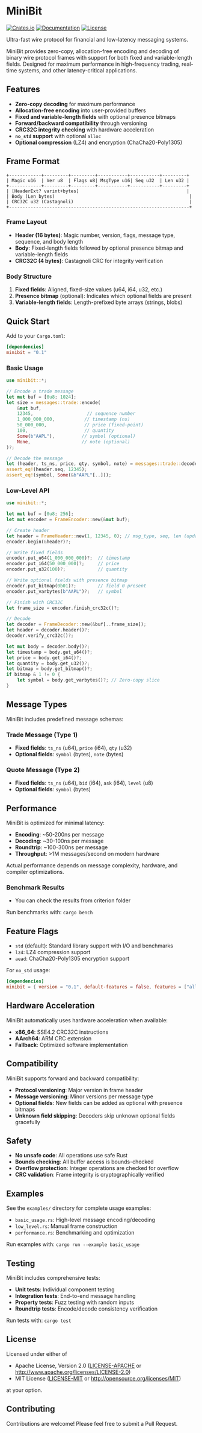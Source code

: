 # MiniBit

[![Crates.io](https://img.shields.io/crates/v/minibit)](https://crates.io/crates/minibit)
[![Documentation](https://docs.rs/minibit/badge.svg)](https://docs.rs/minibit)
[![License](https://img.shields.io/crates/l/minibit)](https://github.com/sameteraslan/minibit/blob/main/LICENSE)

Ultra-fast wire protocol for financial and low-latency messaging systems.

MiniBit provides zero-copy, allocation-free encoding and decoding of binary wire protocol frames with support for both fixed and variable-length fields. Designed for maximum performance in high-frequency trading, real-time systems, and other latency-critical applications.

## Features

- **Zero-copy decoding** for maximum performance
- **Allocation-free encoding** into user-provided buffers  
- **Fixed and variable-length fields** with optional presence bitmaps
- **Forward/backward compatibility** through versioning
- **CRC32C integrity checking** with hardware acceleration
- **`no_std` support** with optional `alloc`
- **Optional compression** (LZ4) and encryption (ChaCha20-Poly1305)

## Frame Format

```text
+------------+---------+---------+-----------+-----------+---------+
| Magic u16  | Ver u8  | Flags u8| MsgType u16| Seq u32  | Len u32 |
+------------+---------+---------+-----------+-----------+---------+
| [HeaderExt? varint+bytes]                                        |
| Body (Len bytes)                                                  |
| CRC32C u32 (Castagnoli)                                           |
+-------------------------------------------------------------------+
```

### Frame Layout

- **Header (16 bytes)**: Magic number, version, flags, message type, sequence, and body length
- **Body**: Fixed-length fields followed by optional presence bitmap and variable-length fields
- **CRC32C (4 bytes)**: Castagnoli CRC for integrity verification

### Body Structure

1. **Fixed fields**: Aligned, fixed-size values (u64, i64, u32, etc.)
2. **Presence bitmap** (optional): Indicates which optional fields are present
3. **Variable-length fields**: Length-prefixed byte arrays (strings, blobs)

## Quick Start

Add to your `Cargo.toml`:

```toml
[dependencies]
minibit = "0.1"
```

### Basic Usage

```rust
use minibit::*;

// Encode a trade message
let mut buf = [0u8; 1024];
let size = messages::trade::encode(
    &mut buf,
    12345,                    // sequence number
    1_000_000_000,           // timestamp (ns)
    50_000_000,              // price (fixed-point)
    100,                     // quantity
    Some(b"AAPL"),          // symbol (optional)
    None,                   // note (optional)
)?;

// Decode the message
let (header, ts_ns, price, qty, symbol, note) = messages::trade::decode(&buf[..size])?;
assert_eq!(header.seq, 12345);
assert_eq!(symbol, Some(&b"AAPL"[..]));
```

### Low-Level API

```rust
use minibit::*;

let mut buf = [0u8; 256];
let mut encoder = FrameEncoder::new(&mut buf);

// Create header
let header = FrameHeader::new(1, 12345, 0); // msg_type, seq, len (updated automatically)
encoder.begin(&header)?;

// Write fixed fields
encoder.put_u64(1_000_000_000)?;  // timestamp
encoder.put_i64(50_000_000)?;     // price  
encoder.put_u32(100)?;            // quantity

// Write optional fields with presence bitmap
encoder.put_bitmap(0b01)?;        // field 0 present
encoder.put_varbytes(b"AAPL")?;   // symbol

// Finish with CRC32C
let frame_size = encoder.finish_crc32c()?;

// Decode
let decoder = FrameDecoder::new(&buf[..frame_size]);
let header = decoder.header()?;
decoder.verify_crc32c()?;

let mut body = decoder.body()?;
let timestamp = body.get_u64()?;
let price = body.get_i64()?;
let quantity = body.get_u32()?;
let bitmap = body.get_bitmap()?;
if bitmap & 1 != 0 {
    let symbol = body.get_varbytes()?; // Zero-copy slice
}
```

## Message Types

MiniBit includes predefined message schemas:

### Trade Message (Type 1)
- **Fixed fields**: `ts_ns` (u64), `price` (i64), `qty` (u32)
- **Optional fields**: `symbol` (bytes), `note` (bytes)

### Quote Message (Type 2)  
- **Fixed fields**: `ts_ns` (u64), `bid` (i64), `ask` (i64), `level` (u8)
- **Optional fields**: `symbol` (bytes)

## Performance

MiniBit is optimized for minimal latency:

- **Encoding**: ~50-200ns per message
- **Decoding**: ~30-100ns per message  
- **Roundtrip**: ~100-300ns per message
- **Throughput**: >1M messages/second on modern hardware

Actual performance depends on message complexity, hardware, and compiler optimizations.

### Benchmark Results

- You can check the results from criterion folder

Run benchmarks with: `cargo bench`

## Feature Flags

- `std` (default): Standard library support with I/O and benchmarks
- `lz4`: LZ4 compression support
- `aead`: ChaCha20-Poly1305 encryption support

For `no_std` usage:
```toml
[dependencies]
minibit = { version = "0.1", default-features = false, features = ["alloc"] }
```

## Hardware Acceleration

MiniBit automatically uses hardware acceleration when available:

- **x86_64**: SSE4.2 CRC32C instructions
- **AArch64**: ARM CRC extension  
- **Fallback**: Optimized software implementation

## Compatibility

MiniBit supports forward and backward compatibility:

- **Protocol versioning**: Major version in frame header
- **Message versioning**: Minor versions per message type
- **Optional fields**: New fields can be added as optional with presence bitmaps
- **Unknown field skipping**: Decoders skip unknown optional fields gracefully

## Safety

- **No unsafe code**: All operations use safe Rust
- **Bounds checking**: All buffer access is bounds-checked
- **Overflow protection**: Integer operations are checked for overflow
- **CRC validation**: Frame integrity is cryptographically verified

## Examples

See the `examples/` directory for complete usage examples:

- `basic_usage.rs`: High-level message encoding/decoding
- `low_level.rs`: Manual frame construction
- `performance.rs`: Benchmarking and optimization

Run examples with: `cargo run --example basic_usage`

## Testing

MiniBit includes comprehensive tests:

- **Unit tests**: Individual component testing
- **Integration tests**: End-to-end message handling  
- **Property tests**: Fuzz testing with random inputs
- **Roundtrip tests**: Encode/decode consistency verification

Run tests with: `cargo test`

## License

Licensed under either of

- Apache License, Version 2.0 ([LICENSE-APACHE](LICENSE-APACHE) or http://www.apache.org/licenses/LICENSE-2.0)
- MIT License ([LICENSE-MIT](LICENSE-MIT) or http://opensource.org/licenses/MIT)

at your option.

## Contributing

Contributions are welcome! Please feel free to submit a Pull Request.